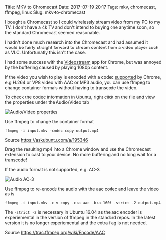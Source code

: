 Title: MKV to Chromecast
Date: 2017-07-19 20:17
Tags: mkv, chromecast, ffmpeg, linux
Slug: mkv-to-chromecast

I bought a Chromecast so I could wirelessly stream video from my PC to my TV. I don't have a 4k TV and don't intend to buying one anytime soon, so the standard Chromecast seemed reasonable.

I hadn't done much research into the Chromecast and had assumed it would be fairly straight forward to stream content from a video player such as VLC. Unfortunatly this isn't the case.

I had some success with the [Videostream](http://getvideostream.com/) app for Chrome, but was annoyed by the buffering caused by playing 1080p content.

If the video you wish to play is enocded with a codec [supported](https://developers.google.com/cast/docs/media) by Chrome, e.g H.264 or VP8 video with AAC or MP3 audio, you can use ffmpeg to change container formats without having to transcode the video. 

To check the codec information in Ubuntu, right click on the file and view the properties under the Audio/Video tab

![Audio/Video properties](|filename|/images/audio-video-properties.png)

Use ffmpeg to change the container format

    ffmpeg -i input.mkv -codec copy output.mp4

Source <https://askubuntu.com/a/195346>

Drag the resulting mp4 into a Chrome window and use the Chromecast extension to cast to your device. No more buffering and no long wait for a transcode! 

If the audio format is not supported, e.g. AC-3

![Audio AC-3](|filename|/images/audio-video-ac-3.png)

Use ffmpeg to re-encode the audio with the aac codec and leave the video as is

    ffmpeg -i input.mkv -c:v copy -c:a aac -b:a 160k -strict -2 output.mp4

The `-strict -2` is necessary in Ubuntu 16.04 as the aac encoder is experiemental in the version of ffmpeg in the standard repos. In the latest version it is no longer experiemental and the extra flag is not needed.

Source <https://trac.ffmpeg.org/wiki/Encode/AAC>